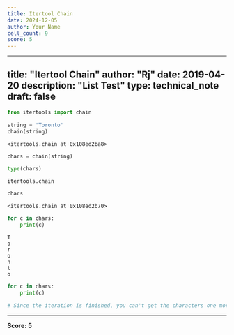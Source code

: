 ```yaml
---
title: Itertool Chain
date: 2024-12-05
author: Your Name
cell_count: 9
score: 5
---
```


---
title: "Itertool Chain"
author: "Rj"
date: 2019-04-20
description: "List Test"
type: technical_note
draft: false
---

```python
from itertools import chain
```


```python
string = 'Toronto'
chain(string)
```




    <itertools.chain at 0x108ed2ba8>




```python
chars = chain(string)
```


```python
type(chars)
```




    itertools.chain




```python
chars
```




    <itertools.chain at 0x108ed2b70>




```python
for c in chars:
    print(c)
```

    T
    o
    r
    o
    n
    t
    o



```python
for c in chars:
    print(c)
```


```python
# Since the iteration is finished, you can't get the characters one more time
```


---
**Score: 5**